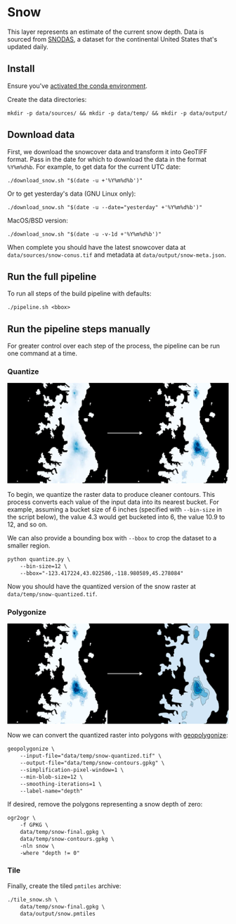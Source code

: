 # Snow

This layer represents an estimate of the current snow depth. Data is sourced from [SNODAS](https://nsidc.org/data/g02158/versions/1), a dataset for the continental United States that's updated daily.

## Install

Ensure you've [activated the conda environment](../../README.md#building-datasets).

Create the data directories:

```
mkdir -p data/sources/ && mkdir -p data/temp/ && mkdir -p data/output/
```

## Download data

First, we download the snowcover data and transform it into GeoTIFF format. Pass in the date for which to download the data in the format `%Y%m%d%b`. For example, to get data for the current UTC date:

```
./download_snow.sh "$(date -u +'%Y%m%d%b')"
```

Or to get yesterday's data (GNU Linux only):

```
./download_snow.sh "$(date -u --date="yesterday" +'%Y%m%d%b')"
```

MacOS/BSD version:

```
./download_snow.sh "$(date -u -v-1d +'%Y%m%d%b')"
```

When complete you should have the latest snowcover data at `data/sources/snow-conus.tif` and metadata at `data/output/snow-meta.json`.

## Run the full pipeline

To run all steps of the build pipeline with defaults:

```
./pipeline.sh <bbox>
```

## Run the pipeline steps manually

For greater control over each step of the process, the pipeline can be run one command at a time.

### Quantize

![Quantizing the raster](images/quantize.webp)

To begin, we quantize the raster data to produce cleaner contours. This process converts each value of the input data into its nearest bucket. For example, assuming a bucket size of 6 inches (specified with `--bin-size` in the script below), the value 4.3 would get bucketed into 6, the value 10.9 to 12, and so on.

We can also provide a bounding box with `--bbox` to crop the dataset to a smaller region.

```
python quantize.py \
    --bin-size=12 \
    --bbox="-123.417224,43.022586,-118.980589,45.278084"
```

Now you should have the quantized version of the snow raster at `data/temp/snow-quantized.tif`.

### Polygonize

![Polygonizing the raster with geopolygonize](images/geopolygonize.webp)

Now we can convert the quantized raster into polygons with [geopolygonize](https://github.com/rainflame/geopolygonize/):

```
geopolygonize \
    --input-file="data/temp/snow-quantized.tif" \
    --output-file="data/temp/snow-contours.gpkg" \
    --simplification-pixel-window=1 \
    --min-blob-size=12 \
    --smoothing-iterations=1 \
    --label-name="depth"
```

If desired, remove the polygons representing a snow depth of zero:

```
ogr2ogr \
    -f GPKG \
    data/temp/snow-final.gpkg \
    data/temp/snow-contours.gpkg \
    -nln snow \
    -where "depth != 0"
```

### Tile

Finally, create the tiled `pmtiles` archive:

```
./tile_snow.sh \
    data/temp/snow-final.gpkg \
    data/output/snow.pmtiles
```
